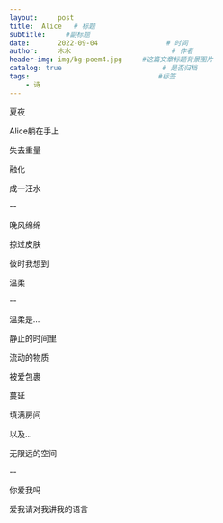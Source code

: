 ```yaml
---
layout:     post                       
title:  Alice   # 标题
subtitle:     #副标题
date:       2022-09-04                 # 时间
author:     木水                         # 作者
header-img: img/bg-poem4.jpg     #这篇文章标题背景图片
catalog: true                         # 是否归档
tags:                                #标签
    - 诗
---
```

夏夜

Alice躺在手上

失去重量

融化

成一汪水

--

晚风绵绵

掠过皮肤

彼时我想到

温柔

--

温柔是…

静止的时间里

流动的物质

被爱包裹

蔓延

填满房间

以及…

无限远的空间

--

你爱我吗

爱我请对我讲我的语言






